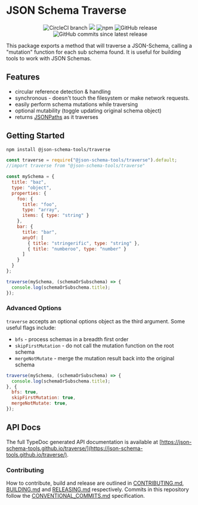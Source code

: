 # JSON Schema Traverse

<center>
  <span>
    <img alt="CircleCI branch" src="https://img.shields.io/circleci/project/github/json-schema-tools/traverse/master.svg">
    <img src="https://codecov.io/gh/json-schema-tools/traverse/branch/master/graph/badge.svg" />
    <img alt="npm" src="https://img.shields.io/npm/dt/@json-schema-tools/traverse.svg" />
    <img alt="GitHub release" src="https://img.shields.io/github/release/json-schema-tools/traverse.svg" />
    <img alt="GitHub commits since latest release" src="https://img.shields.io/github/commits-since/json-schema-tools/traverse/latest.svg" />
  </span>
</center>

This package exports a method that will traverse a JSON-Schema, calling a "mutation" function for each sub schema found. It is useful for building tools to work with JSON Schemas.

## Features

 - circular reference detection & handling
 - synchronous - doesn't touch the filesystem or make network requests.
 - easily perform schema mutations while traversing
 - optional mutability (toggle updating original schema object)
 - returns [JSONPaths](https://www.ietf.org/archive/id/draft-goessner-dispatch-jsonpath-00.html) as it traverses

## Getting Started

```sh
npm install @json-schema-tools/traverse
```

```js
const traverse = require("@json-schema-tools/traverse").default;
//import traverse from "@json-schema-tools/traverse"

const mySchema = {
  title: "baz",
  type: "object",
  properties: {
    foo: {
      title: "foo",
      type: "array",
      items: { type: "string" }
    },
    bar: {
      title: "bar",
      anyOf: [
        { title: "stringerific", type: "string" },
        { title: "numberoo", type: "number" }
      ]
    }
  }
};

traverse(mySchema, (schemaOrSubschema) => {
  console.log(schemaOrSubschema.title);
});
```

### Advanced Options

`traverse` accepts an optional options object as the third argument. Some useful
flags include:

- `bfs` - process schemas in a breadth first order
- `skipFirstMutation` - do not call the mutation function on the root schema
- `mergeNotMutate` - merge the mutation result back into the original schema

```js
traverse(mySchema, (schemaOrSubschema) => {
  console.log(schemaOrSubschema.title);
}, {
  bfs: true,
  skipFirstMutation: true,
  mergeNotMutate: true,
});
```

## API Docs

The full TypeDoc generated API documentation is available at
[https://json-schema-tools.github.io/traverse/](https://json-schema-tools.github.io/traverse/).

### Contributing

How to contribute, build and release are outlined in [CONTRIBUTING.md](CONTRIBUTING.md), [BUILDING.md](BUILDING.md) and [RELEASING.md](RELEASING.md) respectively. Commits in this repository follow the [CONVENTIONAL_COMMITS.md](CONVENTIONAL_COMMITS.md) specification.

